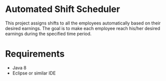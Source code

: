 # Automated Shift Scheduler

This project assigns shifts to all the employees automatically based on their desired earnings. The goal is to make each employee reach his/her desired earnings during the specified time period.

# Requirements

- Java 8
- Eclipse or similar IDE